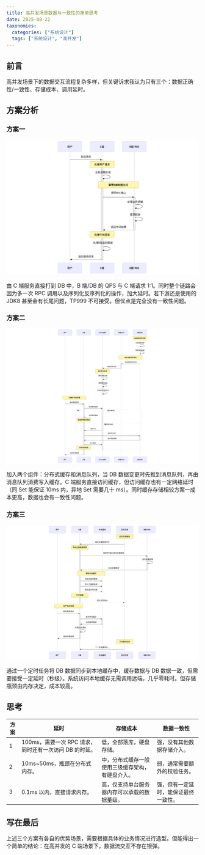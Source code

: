```yaml
---
title: 高并发场景数据与一致性的简单思考
date: 2025-08-22
taxonomies:
  categories: ["系统设计"]
  tags: ["系统设计", "高并发"]
---
```


## 前言

高并发场景下的数据交互流程复杂多样，但关键诉求我认为只有三个：数据正确性/一致性、存储成本、调用延时。

## 方案分析

### 方案一

![](https://raw.githubusercontent.com/L2ncE/images/main/PicGo20250822170001793.png)

由 C 端服务直接打到 DB 中，B 端/DB 的 QPS 与 C 端请求 1:1。同时整个链路会因为多一次 RPC 调用以及序列化反序列化的操作，加大延时。若下游还是使用的 JDK8 甚至会有长尾问题，TP999 不可接受。但优点是完全没有一致性问题。

### 方案二

![](https://raw.githubusercontent.com/L2ncE/images/main/PicGo20250822171812983.png)

加入两个组件：分布式缓存和消息队列，当 DB 数据变更时先推到消息队列，再由消息队列消费写入缓存。C 端服务直接访问缓存，但访问缓存也有一定网络延时（同 Set 能保证 10ms 内，异地 Set 需要几十 ms）。同时缓存存储相较方案一成本更高，数据也会有一致性问题。

### 方案三

![](https://raw.githubusercontent.com/L2ncE/images/main/PicGo20250822172211351.png)

通过一个定时任务将 DB 数据同步到本地缓存中，缓存数据与 DB 数据一致，但需要接受一定延时（秒级）。系统访问本地缓存无需调用远端，几乎零耗时。但存储瓶颈由内存决定，成本较高。

## 思考

| 方案 | 延时                                 | 存储成本                     | 数据一致性              |
|----|------------------------------------|--------------------------|--------------------|
| 1  | 100ms，需要一次 RPC 请求，同时还有一次访问 DB 的时延。 | 低，全部落库，硬盘存储。             | 强，没有其他数据存储介入。      |
| 2  | 10ms~50ms，瓶颈在分布式内存。                | 中，分布式缓存一般使用三级缓存架构，有硬盘介入。 | 弱，通常需要额外的校验任务。     |
| 3  | 0.1ms 以内，直接请求内存。                   | 高，仅支持单台服务器内存可以承载的数据量级。   | 强，但有一定延时，能保证最终一致性。 |

## 写在最后

上述三个方案有各自的优势场景，需要根据具体的业务情况进行选型。但能得出一个简单的结论：在高并发的 C 端场景下，数据流交互不存在银弹。